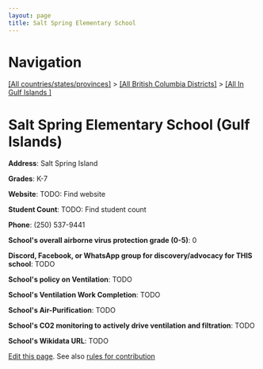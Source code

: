 ```yaml
---
layout: page
title: Salt Spring Elementary School
---
```

# Navigation

[[All countries/states/provinces]](../../..) > [[All British Columbia Districts]](../..) > [[All In Gulf Islands ]](..)

# Salt Spring Elementary School (Gulf Islands)

**Address**: Salt Spring Island

**Grades**: K-7

**Website**: TODO: Find website

**Student Count**: TODO: Find student count

**Phone**: (250) 537-9441

**School's overall airborne virus protection grade (0-5)**: 0

**Discord, Facebook, or WhatsApp group for discovery/advocacy for THIS school**: TODO

**School's policy on Ventilation**: TODO

**School's Ventilation Work Completion**: TODO

**School's Air-Purification**: TODO

**School's CO2 monitoring to actively drive ventilation and filtration**: TODO

**School's Wikidata URL**: TODO


[Edit this page](https://github.com/ventilate-schools/BC/edit/main/./Gulf_Islands/Salt_Spring_Elementary_School.md). See also [rules for contribution](../../../contribution-rules/)